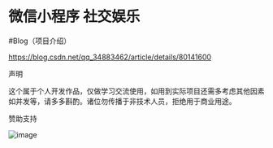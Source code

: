 # 微信小程序 社交娱乐

#Blog（项目介绍）

https://blog.csdn.net/qq_34883462/article/details/80141600


声明

这个属于个人开发作品，仅做学习交流使用，如用到实际项目还需多考虑其他因素如并发等，请多多斟酌。诸位勿传播于非技术人员，拒绝用于商业用途。

赞助支持


![image](http://image.135editor.com/files/users/423/4238182/201804/fn8nKC3f_tOw5.png)
